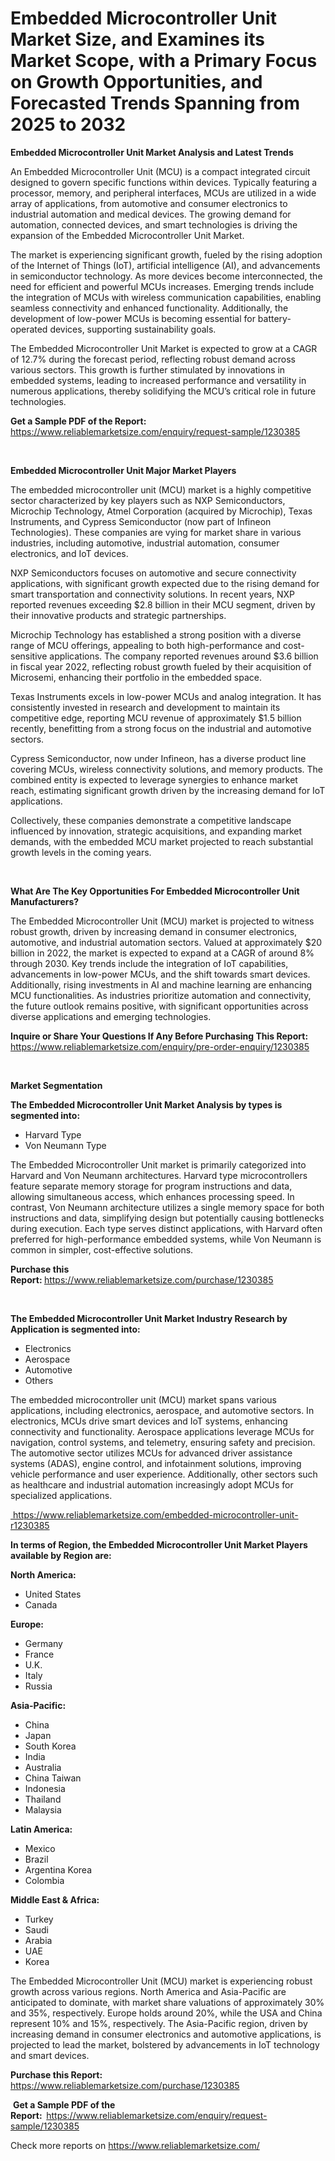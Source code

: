 <p><h1>Embedded Microcontroller Unit Market Size, and Examines its Market Scope, with a Primary Focus on Growth Opportunities, and Forecasted Trends Spanning from 2025 to 2032</h1></p><p><strong>Embedded Microcontroller Unit Market Analysis and Latest Trends</strong></p>
<p><p>An Embedded Microcontroller Unit (MCU) is a compact integrated circuit designed to govern specific functions within devices. Typically featuring a processor, memory, and peripheral interfaces, MCUs are utilized in a wide array of applications, from automotive and consumer electronics to industrial automation and medical devices. The growing demand for automation, connected devices, and smart technologies is driving the expansion of the Embedded Microcontroller Unit Market.</p><p>The market is experiencing significant growth, fueled by the rising adoption of the Internet of Things (IoT), artificial intelligence (AI), and advancements in semiconductor technology. As more devices become interconnected, the need for efficient and powerful MCUs increases. Emerging trends include the integration of MCUs with wireless communication capabilities, enabling seamless connectivity and enhanced functionality. Additionally, the development of low-power MCUs is becoming essential for battery-operated devices, supporting sustainability goals.</p><p>The Embedded Microcontroller Unit Market is expected to grow at a CAGR of 12.7% during the forecast period, reflecting robust demand across various sectors. This growth is further stimulated by innovations in embedded systems, leading to increased performance and versatility in numerous applications, thereby solidifying the MCU’s critical role in future technologies.</p></p>
<p><strong>Get a Sample PDF of the Report:&nbsp;</strong> <a href="https://www.reliablemarketsize.com/enquiry/request-sample/1230385?utm_campaign=1197&utm_medium=2&utm_source=Github&utm_content=ia&utm_term=13022025&utm_id=embedded-microcontroller-unit">https://www.reliablemarketsize.com/enquiry/request-sample/1230385</a></p>
<p>&nbsp;</p>
<p><strong>Embedded Microcontroller Unit Major Market Players</strong></p>
<p><p>The embedded microcontroller unit (MCU) market is a highly competitive sector characterized by key players such as NXP Semiconductors, Microchip Technology, Atmel Corporation (acquired by Microchip), Texas Instruments, and Cypress Semiconductor (now part of Infineon Technologies). These companies are vying for market share in various industries, including automotive, industrial automation, consumer electronics, and IoT devices.</p><p>NXP Semiconductors focuses on automotive and secure connectivity applications, with significant growth expected due to the rising demand for smart transportation and connectivity solutions. In recent years, NXP reported revenues exceeding $2.8 billion in their MCU segment, driven by their innovative products and strategic partnerships.</p><p>Microchip Technology has established a strong position with a diverse range of MCU offerings, appealing to both high-performance and cost-sensitive applications. The company reported revenues around $3.6 billion in fiscal year 2022, reflecting robust growth fueled by their acquisition of Microsemi, enhancing their portfolio in the embedded space.</p><p>Texas Instruments excels in low-power MCUs and analog integration. It has consistently invested in research and development to maintain its competitive edge, reporting MCU revenue of approximately $1.5 billion recently, benefitting from a strong focus on the industrial and automotive sectors.</p><p>Cypress Semiconductor, now under Infineon, has a diverse product line covering MCUs, wireless connectivity solutions, and memory products. The combined entity is expected to leverage synergies to enhance market reach, estimating significant growth driven by the increasing demand for IoT applications.</p><p>Collectively, these companies demonstrate a competitive landscape influenced by innovation, strategic acquisitions, and expanding market demands, with the embedded MCU market projected to reach substantial growth levels in the coming years.</p></p>
<p>&nbsp;</p>
<p><strong>What Are The Key Opportunities For Embedded Microcontroller Unit Manufacturers?</strong></p>
<p><p>The Embedded Microcontroller Unit (MCU) market is projected to witness robust growth, driven by increasing demand in consumer electronics, automotive, and industrial automation sectors. Valued at approximately $20 billion in 2022, the market is expected to expand at a CAGR of around 8% through 2030. Key trends include the integration of IoT capabilities, advancements in low-power MCUs, and the shift towards smart devices. Additionally, rising investments in AI and machine learning are enhancing MCU functionalities. As industries prioritize automation and connectivity, the future outlook remains positive, with significant opportunities across diverse applications and emerging technologies.</p></p>
<p><strong>Inquire or Share Your Questions If Any Before Purchasing This Report:</strong> <a href="https://www.reliablemarketsize.com/enquiry/pre-order-enquiry/1230385?utm_campaign=1197&utm_medium=2&utm_source=Github&utm_content=ia&utm_term=13022025&utm_id=embedded-microcontroller-unit">https://www.reliablemarketsize.com/enquiry/pre-order-enquiry/1230385</a></p>
<p>&nbsp;</p>
<p><strong>Market Segmentation</strong></p>
<p><strong>The Embedded Microcontroller Unit Market Analysis by types is segmented into:</strong></p>
<p><ul><li>Harvard Type</li><li>Von Neumann Type</li></ul></p>
<p><p>The Embedded Microcontroller Unit market is primarily categorized into Harvard and Von Neumann architectures. Harvard type microcontrollers feature separate memory storage for program instructions and data, allowing simultaneous access, which enhances processing speed. In contrast, Von Neumann architecture utilizes a single memory space for both instructions and data, simplifying design but potentially causing bottlenecks during execution. Each type serves distinct applications, with Harvard often preferred for high-performance embedded systems, while Von Neumann is common in simpler, cost-effective solutions.</p></p>
<p><strong>Purchase this Report:&nbsp;</strong><a href="https://www.reliablemarketsize.com/purchase/1230385?utm_campaign=1197&utm_medium=2&utm_source=Github&utm_content=ia&utm_term=13022025&utm_id=embedded-microcontroller-unit">https://www.reliablemarketsize.com/purchase/1230385</a></p>
<p>&nbsp;</p>
<p><strong>The Embedded Microcontroller Unit Market Industry Research by Application is segmented into:</strong></p>
<p><ul><li>Electronics</li><li>Aerospace</li><li>Automotive</li><li>Others</li></ul></p>
<p><p>The embedded microcontroller unit (MCU) market spans various applications, including electronics, aerospace, and automotive sectors. In electronics, MCUs drive smart devices and IoT systems, enhancing connectivity and functionality. Aerospace applications leverage MCUs for navigation, control systems, and telemetry, ensuring safety and precision. The automotive sector utilizes MCUs for advanced driver assistance systems (ADAS), engine control, and infotainment solutions, improving vehicle performance and user experience. Additionally, other sectors such as healthcare and industrial automation increasingly adopt MCUs for specialized applications.</p></p>
<p><a href="https://www.reliablemarketsize.com/embedded-microcontroller-unit-r1230385?utm_campaign=1197&utm_medium=2&utm_source=Github&utm_content=ia&utm_term=13022025&utm_id=embedded-microcontroller-unit">&nbsp;https://www.reliablemarketsize.com/embedded-microcontroller-unit-r1230385</a></p>
<p><strong>In terms of Region, the Embedded Microcontroller Unit Market Players available by Region are:</strong></p>
<p>
    <p> <strong> North America: </strong>
        <ul>
            <li>United States</li>
            <li>Canada</li>
        </ul>
        </p> 
    <p> <strong> Europe: </strong>
        <ul>
            <li>Germany</li>
            <li>France</li>
            <li>U.K.</li>
            <li>Italy</li>
            <li>Russia</li>
        </ul>
        </p> 
    <p> <strong> Asia-Pacific: </strong>
        <ul>
            <li>China</li>
            <li>Japan</li>
            <li>South Korea</li>
            <li>India</li>
            <li>Australia</li>
            <li>China Taiwan</li>
            <li>Indonesia</li>
            <li>Thailand</li>
            <li>Malaysia</li>
        </ul>
        </p> 
    <p> <strong> Latin America: </strong>
        <ul>
            <li>Mexico</li>
            <li>Brazil</li>
            <li>Argentina Korea</li>
            <li>Colombia</li>
        </ul>
        </p> 
    <p> <strong> Middle East & Africa: </strong>
        <ul>
            <li>Turkey</li>
            <li>Saudi</li>
            <li>Arabia</li>
            <li>UAE</li>
            <li>Korea</li>
        </ul>
    </p>
    </p>
<p><p>The Embedded Microcontroller Unit (MCU) market is experiencing robust growth across various regions. North America and Asia-Pacific are anticipated to dominate, with market share valuations of approximately 30% and 35%, respectively. Europe holds around 20%, while the USA and China represent 10% and 15%, respectively. The Asia-Pacific region, driven by increasing demand in consumer electronics and automotive applications, is projected to lead the market, bolstered by advancements in IoT technology and smart devices.</p></p>
<p><strong>Purchase this Report: </strong><a href="https://www.reliablemarketsize.com/purchase/1230385?utm_campaign=1197&utm_medium=2&utm_source=Github&utm_content=ia&utm_term=13022025&utm_id=embedded-microcontroller-unit">https://www.reliablemarketsize.com/purchase/1230385</a></p>
<p>&nbsp;<strong>Get a Sample PDF of the Report:&nbsp;&nbsp;</strong><a href="https://www.reliablemarketsize.com/enquiry/request-sample/1230385?utm_campaign=1197&utm_medium=2&utm_source=Github&utm_content=ia&utm_term=13022025&utm_id=embedded-microcontroller-unit">https://www.reliablemarketsize.com/enquiry/request-sample/1230385</a></p>
<p><strong></strong></p>
<p>Check more reports on <a href="https://www.reliablemarketsize.com/?utm_campaign=1197&utm_medium=2&utm_source=Github&utm_content=ia&utm_term=13022025&utm_id=embedded-microcontroller-unit">https://www.reliablemarketsize.com/</a></p>